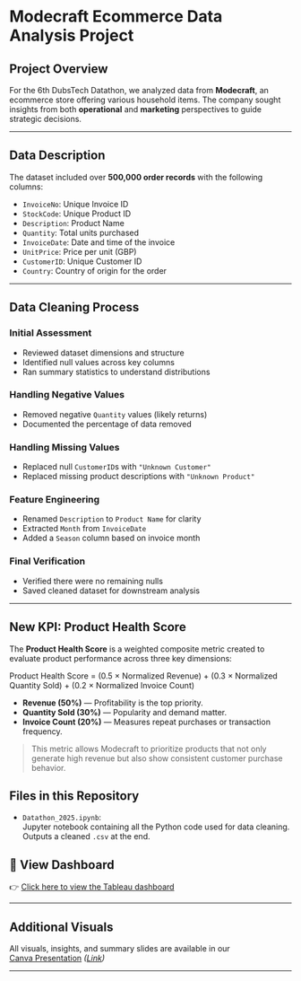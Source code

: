 # Modecraft Ecommerce Data Analysis Project

## Project Overview
For the 6th DubsTech Datathon, we analyzed data from **Modecraft**, an ecommerce store offering various household items. The company sought insights from both **operational** and **marketing** perspectives to guide strategic decisions.

---

##  Data Description

The dataset included over **500,000 order records** with the following columns:

- `InvoiceNo`: Unique Invoice ID  
- `StockCode`: Unique Product ID  
- `Description`: Product Name  
- `Quantity`: Total units purchased  
- `InvoiceDate`: Date and time of the invoice  
- `UnitPrice`: Price per unit (GBP)  
- `CustomerID`: Unique Customer ID  
- `Country`: Country of origin for the order

---

##  Data Cleaning Process

###  Initial Assessment
- Reviewed dataset dimensions and structure
- Identified null values across key columns
- Ran summary statistics to understand distributions

### Handling Negative Values
- Removed negative `Quantity` values (likely returns)
- Documented the percentage of data removed

### Handling Missing Values
- Replaced null `CustomerID`s with `"Unknown Customer"`
- Replaced missing product descriptions with `"Unknown Product"`

###  Feature Engineering
- Renamed `Description` to `Product Name` for clarity
- Extracted `Month` from `InvoiceDate`
- Added a `Season` column based on invoice month

### Final Verification
- Verified there were no remaining nulls
- Saved cleaned dataset for downstream analysis

---
## New KPI: Product Health Score

The **Product Health Score** is a weighted composite metric created to evaluate product performance across three key dimensions:

Product Health Score =
(0.5 × Normalized Revenue) +
(0.3 × Normalized Quantity Sold) +
(0.2 × Normalized Invoice Count)

- **Revenue (50%)** — Profitability is the top priority.
- **Quantity Sold (30%)** — Popularity and demand matter.
- **Invoice Count (20%)** — Measures repeat purchases or transaction frequency.

> This metric allows Modecraft to prioritize products that not only generate high revenue but also show consistent customer purchase behavior.




##  Files in this Repository

- `Datathon_2025.ipynb`:  
  Jupyter notebook containing all the Python code used for data cleaning.  
  Outputs a cleaned `.csv` at the end.

## 🔗 View Dashboard

👉 [Click here to view the Tableau dashboard](https://public.tableau.com/views/Datathon2025_17456919773330/Dashboard1)

---

##  Additional Visuals

All visuals, insights, and summary slides are available in our  
 [Canva Presentation](#) *([Link](https://www.canva.com/design/DAGlwVlCVwo/qXdaVok-uXooKnCkfuT6hQ/edit))*

---

